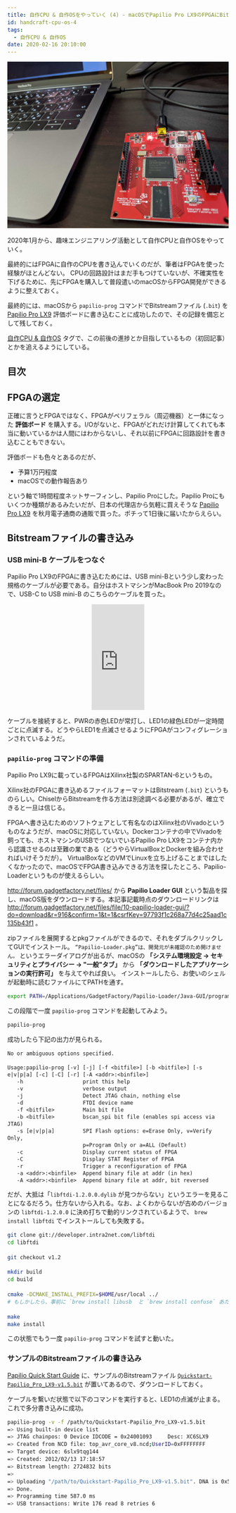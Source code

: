 ```yaml
---
title: 自作CPU & 自作OSをやっていく (4) - macOSでPapilio Pro LX9のFPGAにBitstreamファイルを書き込む
id: handcraft-cpu-os-4
tags:
  - 自作CPU & 自作OS
date: 2020-02-16 20:10:00
---
```


<img src="/img/2020/02-16-papilio-pro-lx9.jpg" alt="Papilio Pro LX9" width="800">

2020年1月から、趣味エンジニアリング活動として自作CPUと自作OSをやっていく。

最終的にはFPGAに自作のCPUを書き込んでいくのだが、筆者はFPGAを使った経験がほとんどない。
CPUの回路設計はまだ手もつけていないが、不確実性を下げるために、先にFPGAを購入して普段遣いのmacOSからFPGA開発ができるように整えておく。

最終的には、macOSから `papilio-prog` コマンドでBitstreamファイル (`.bit`) を [Papilio Pro LX9](http://akizukidenshi.com/catalog/g/gM-06926/) 評価ボードに書き込むことに成功したので、その記録を備忘として残しておく。

[自作CPU & 自作OS](/tags/自作CPU-自作OS/) タグで、この前後の進捗とか目指しているもの（初回記事）とかを追えるようにしている。

<!-- more -->

## 目次
<!-- toc -->

## FPGAの選定

正確に言うとFPGAではなく、FPGAがペリフェラル（周辺機器）と一体になった **評価ボード** を購入する。I/Oがないと、FPGAがどれだけ計算してくれても本当に動いているかは人間にはわからないし、それ以前にFPGAに回路設計を書き込むこともできない。

評価ボードも色々とあるのだが、

- 予算1万円程度
- macOSでの動作報告あり

という軸で1時間程度ネットサーフィンし、Papilio Proにした。Papilio Proにもいくつか種類があるみたいだが、日本の代理店から気軽に買えそうな [Papilio Pro LX9](http://akizukidenshi.com/catalog/g/gM-06926/) を秋月電子通商の通販で買った。ポチって1日後に届いたからえらい。

## Bitstreamファイルの書き込み

### USB mini-B ケーブルをつなぐ

Papilio Pro LX9のFPGAに書き込むためには、USB mini-Bという少し変わった規格のケーブルが必要である。自分はホストマシンがMacBook Pro 2019なので、USB-C to USB mini-B のこちらのケーブルを買った。

<iframe style="width:120px;height:240px;display:block;margin:0px auto;" marginwidth="0" marginheight="0" scrolling="no" frameborder="0" src="https://rcm-fe.amazon-adsystem.com/e/cm?ref=qf_sp_asin_til&t=laysakura-22&m=amazon&o=9&p=8&l=as1&IS2=1&detail=1&asins=B07CG8KX82&linkId=5227412989b1e923eb1b2a50788f3bde&bc1=000000&lt1=_top&fc1=333333&lc1=0066c0&bg1=ffffff&f=ifr">
    </iframe>

ケーブルを接続すると、PWRの赤色LEDが常灯し、LED1の緑色LEDが一定時間ごとに点滅する。どうやらLED1を点滅させるようにFPGAがコンフィグレーションされているようだ。

### `papilio-prog` コマンドの準備

Papilio Pro LX9に載っているFPGAはXilinx社製のSPARTAN-6というもの。

Xilinx社のFPGAに書き込めるファイルフォーマットはBitstream (`.bit`) というものらしい。ChiselからBitstreamを作る方法は別途調べる必要があるが、確立できると一旦は信じる。

FPGAへ書き込むためのソフトウェアとして有名なのはXilinx社のVivadoというものなようだが、macOSに対応していない。Dockerコンテナの中でVivadoを飼っても、ホストマシンのUSBでつないでいるPapilio Pro LX9をコンテナ内から認識させるのは至難の業である（どうやらVirtualBoxとDockerを組み合わせればいけそうだが）。
VirtualBoxなどのVMでLinuxを立ち上げることまではしたくなかったので、macOSでFPGA書き込みできる方法を探したところ、Papilio-Loaderというものが使えるらしい。

http://forum.gadgetfactory.net/files/ から **Papilio Loader GUI** という製品を探し、macOS版をダウンロードする。本記事記載時点のダウンロードリンクは http://forum.gadgetfactory.net/files/file/10-papilio-loader-gui/?do=download&r=916&confirm=1&t=1&csrfKey=97793f1c268a77d4c25aad1c135b43f1 。

zipファイルを展開するとpkgファイルができるので、それをダブルクリックしてGUIでインストール。 `“Papilio-Loader.pkg”は、開発元が未確認のため開けません。` というエラーダイアログが出るが、macOSの **「システム環境設定 → セキュリティとプライバシー → "一般"タブ」** から **「ダウンロードしたアプリケーションの実行許可」** を与えてやれば良い。
インストールしたら、お使いのシェルが起動時に読むファイルにてPATHを通す。

```bash $HOME/.zshrc
export PATH=/Applications/GadgetFactory/Papilio-Loader/Java-GUI/programmer/macosx:$PATH
```

この段階で一度 `papilio-prog` コマンドを起動してみよう。

```bash
papilio-prog
```

成功したら下記の出力が見られる。

```text
No or ambiguous options specified.

Usage:papilio-prog [-v] [-j] [-f <bitfile>] [-b <bitfile>] [-s e|v|p|a] [-c] [-C] [-r] [-A <addr>:<binfile>]
   -h                   print this help
   -v                   verbose output
   -j                   Detect JTAG chain, nothing else
   -d                   FTDI device name
   -f <bitfile>         Main bit file
   -b <bitfile>         bscan_spi bit file (enables spi access via JTAG)
   -s [e|v|p|a]         SPI Flash options: e=Erase Only, v=Verify Only,
                        p=Program Only or a=ALL (Default)
   -c                   Display current status of FPGA
   -C                   Display STAT Register of FPGA
   -r                   Trigger a reconfiguration of FPGA
   -a <addr>:<binfile>  Append binary file at addr (in hex)
   -A <addr>:<binfile>  Append binary file at addr, bit reversed
```

だが、大抵は「`libftdi-1.2.0.0.dylib` が見つからない」というエラーを見ることになるだろう。仕方ないから入れる。なお、よくわからないが古めのバージョンの `libftdi-1.2.0.0` に決め打ちで動的リンクされているようで、 `brew install libftdi` でインストールしても失敗する。

```bash
git clone git://developer.intra2net.com/libftdi
cd libftdi

git checkout v1.2

mkdir build
cd build

cmake -DCMAKE_INSTALL_PREFIX=$HOME/usr/local ../
# もしかしたら、事前に `brew install libusb  と `brew install confuse` あたりが必要かも。

make
make install
```

この状態でもう一度 `papilio-prog` コマンドを試すと動いた。

### サンプルのBitstreamファイルの書き込み

[Papilio Quick Start Guide](https://papilio.cc/index.php?n=Papilio.GettingStarted) に、サンプルのBitstreamファイル [`Quickstart-Papilio_Pro_LX9-v1.5.bit`](http://papilio.cc/sketches/Quickstart-Papilio_Pro_LX9-v1.5.bit) が置いてあるので、ダウンロードしておく。

ケーブルを繋いだ状態で以下のコマンドを実行すると、LED1の点滅が止まる。これで多分書き込みに成功。

```bash
papilio-prog -v -f /path/to/Quickstart-Papilio_Pro_LX9-v1.5.bit
=> Using built-in device list
=> JTAG chainpos: 0 Device IDCODE = 0x24001093     Desc: XC6SLX9
=> Created from NCD file: top_avr_core_v8.ncd;UserID=0xFFFFFFFF
=> Target device: 6slx9tqg144
=> Created: 2012/02/13 17:18:57
=> Bitstream length: 2724832 bits
=> 
=> Uploading "/path/to/Quickstart-Papilio_Pro_LX9-v1.5.bit". DNA is 0x59655577c72e74fe
=> Done.
=> Programming time 587.0 ms
=> USB transactions: Write 176 read 8 retries 6
```
